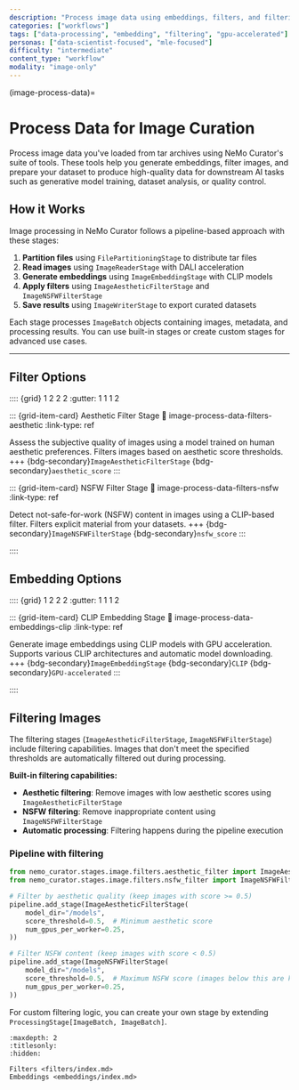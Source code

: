 ```yaml
---
description: "Process image data using embeddings, filters, and filtering for high-quality dataset curation"
categories: ["workflows"]
tags: ["data-processing", "embedding", "filtering", "gpu-accelerated"]
personas: ["data-scientist-focused", "mle-focused"]
difficulty: "intermediate"
content_type: "workflow"
modality: "image-only"
---
```


(image-process-data)=

# Process Data for Image Curation

Process image data you've loaded from tar archives using NeMo Curator's suite of tools. These tools help you generate embeddings, filter images, and prepare your dataset to produce high-quality data for downstream AI tasks such as generative model training, dataset analysis, or quality control.

## How it Works

Image processing in NeMo Curator follows a pipeline-based approach with these stages:

1. **Partition files** using `FilePartitioningStage` to distribute tar files
2. **Read images** using `ImageReaderStage` with DALI acceleration
3. **Generate embeddings** using `ImageEmbeddingStage` with CLIP models
4. **Apply filters** using `ImageAestheticFilterStage` and `ImageNSFWFilterStage`
5. **Save results** using `ImageWriterStage` to export curated datasets

Each stage processes `ImageBatch` objects containing images, metadata, and processing results. You can use built-in stages or create custom stages for advanced use cases.

---

## Filter Options

:::: {grid} 1 2 2 2
:gutter: 1 1 1 2

::: {grid-item-card} Aesthetic Filter Stage
:link: image-process-data-filters-aesthetic
:link-type: ref

Assess the subjective quality of images using a model trained on human aesthetic preferences. Filters images based on aesthetic score thresholds.
+++
{bdg-secondary}`ImageAestheticFilterStage` {bdg-secondary}`aesthetic_score`
:::

::: {grid-item-card} NSFW Filter Stage
:link: image-process-data-filters-nsfw
:link-type: ref

Detect not-safe-for-work (NSFW) content in images using a CLIP-based filter. Filters explicit material from your datasets.
+++
{bdg-secondary}`ImageNSFWFilterStage` {bdg-secondary}`nsfw_score`
:::

::::

## Embedding Options

:::: {grid} 1 2 2 2
:gutter: 1 1 1 2

::: {grid-item-card} CLIP Embedding Stage
:link: image-process-data-embeddings-clip
:link-type: ref

Generate image embeddings using CLIP models with GPU acceleration. Supports various CLIP architectures and automatic model downloading.
+++
{bdg-secondary}`ImageEmbeddingStage` {bdg-secondary}`CLIP` {bdg-secondary}`GPU-accelerated`
:::


::::

## Filtering Images

The filtering stages (`ImageAestheticFilterStage`, `ImageNSFWFilterStage`) include filtering capabilities. Images that don't meet the specified thresholds are automatically filtered out during processing.

**Built-in filtering capabilities:**

* **Aesthetic filtering**: Remove images with low aesthetic scores using `ImageAestheticFilterStage`
* **NSFW filtering**: Remove inappropriate content using `ImageNSFWFilterStage`
* **Automatic processing**: Filtering happens during the pipeline execution

### Pipeline with filtering

```python
from nemo_curator.stages.image.filters.aesthetic_filter import ImageAestheticFilterStage
from nemo_curator.stages.image.filters.nsfw_filter import ImageNSFWFilterStage

# Filter by aesthetic quality (keep images with score >= 0.5)
pipeline.add_stage(ImageAestheticFilterStage(
    model_dir="/models",
    score_threshold=0.5,  # Minimum aesthetic score
    num_gpus_per_worker=0.25,
))

# Filter NSFW content (keep images with score < 0.5)
pipeline.add_stage(ImageNSFWFilterStage(
    model_dir="/models", 
    score_threshold=0.5,  # Maximum NSFW score (images below this are kept)
    num_gpus_per_worker=0.25,
))
```

For custom filtering logic, you can create your own stage by extending `ProcessingStage[ImageBatch, ImageBatch]`.

```{toctree}
:maxdepth: 2
:titlesonly:
:hidden:

Filters <filters/index.md>
Embeddings <embeddings/index.md>
```
